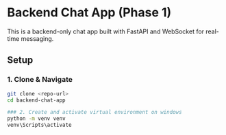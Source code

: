 # Backend Chat App (Phase 1)

This is a backend-only chat app built with FastAPI and WebSocket for real-time messaging.

## Setup

### 1. Clone & Navigate
```bash
git clone <repo-url>
cd backend-chat-app

### 2. Create and activate virtual environment on windows 
python -m venv venv
venv\Scripts\activate 

